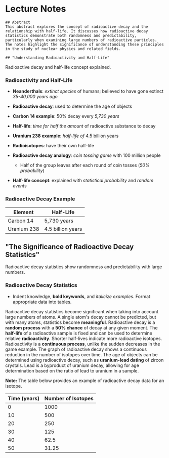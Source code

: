 # Lecture Notes

    ## Abstract
    This abstract explores the concept of radioactive decay and the relationship with half-life. It discusses how radioactive decay statistics demonstrate both randomness and predictability, particularly when examining large numbers of radioactive particles. The notes highlight the significance of understanding these principles in the study of nuclear physics and related fields.

    ## "Understanding Radioactivity and Half-Life"
Radioactive decay and half-life concept explained.
### Radioactivity and Half-Life

- **Neanderthals**: *extinct species* of humans; believed to have gone extinct *35-40,000 years ago*

- **Radioactive decay**: used to determine the age of objects

- **Carbon 14 example**: 50% decay every *5,730 years*

- **Half-life**: *time for half the amount* of radioactive substance to decay

- **Uranium 238 example**: *half-life of* 4.5 billion years

- **Radioisotopes**: have their own half-life

- **Radioactive decay analogy**: *coin tossing game* with 100 million people
    - Half of the group leaves after each round of coin tosses (*50% probability*)

- **Half-life concept**: explained with *statistical probability* and *random events*

### Radioactive Decay Example

| Element       | Half-Life          |
|---------------|--------------------|
| Carbon 14     | 5,730 years        |
| Uranium 238   | 4.5 billion years  |
## "The Significance of Radioactive Decay Statistics"
Radioactive decay statistics show randomness and predictability with large numbers.
### Radioactive Decay Statistics

- Indent knowledge, **bold keywords**, and *italicize examples*. Format appropriate data into tables. 

Radioactive decay statistics become significant when taking into account large numbers of atoms. A single atom's decay cannot be predicted, but with many atoms, statistics become **meaningful**. Radioactive decay is a **random process** with a **50% chance** of decay at any given moment. The **half-life** of a radioactive sample is fixed and can be used to determine relative **radioactivity**. Shorter half-lives indicate more radioactive isotopes. Radioactivity is a **continuous process**, unlike the sudden decreases in the game example. The graph of radioactive decay shows a continuous reduction in the number of isotopes over time. The age of objects can be determined using radioactive decay, such as **uranium-lead dating** of zircon crystals. Lead is a byproduct of uranium decay, allowing for age determination based on the ratio of lead to uranium in a sample.

**Note:** The table below provides an example of radioactive decay data for an isotope.

| Time (years) | Number of Isotopes |
|--------------|---------------------|
| 0            | 1000                |
| 10           | 500                 |
| 20           | 250                 |
| 30           | 125                 |
| 40           | 62.5                |
| 50           | 31.25               |

    